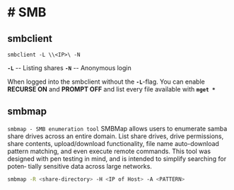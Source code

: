 # # SMB
## smbclient
````basb
smbclient -L \\<IP>\ -N
````
**`-L`** -- Listing shares
**`-N`** -- Anonymous login

When logged into the smbclient without the **`-L`**-flag. You can enable **RECURSE ON** and **PROMPT OFF** and list every file available with **`mget *`** 

## smbmap
`smbmap - SMB enumeration tool`
SMBMap  allows  users to enumerate samba share drives across an entire domain. List share drives, drive permissions, share contents, upload/download functionality, file
name auto-download pattern matching, and even execute remote commands. This tool was designed with pen testing in mind, and is intended to simplify searching for poten‐
tially sensitive data across large networks.

````bash
smbmap -R <share-directory> -H <IP of Host> -A <PATTERN>
````
